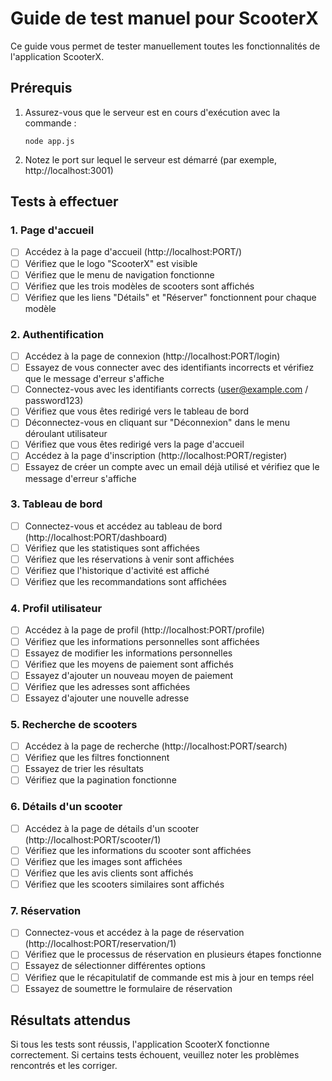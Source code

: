 # Guide de test manuel pour ScooterX

Ce guide vous permet de tester manuellement toutes les fonctionnalités de l'application ScooterX.

## Prérequis

1. Assurez-vous que le serveur est en cours d'exécution avec la commande :
   ```
   node app.js
   ```

2. Notez le port sur lequel le serveur est démarré (par exemple, http://localhost:3001)

## Tests à effectuer

### 1. Page d'accueil

- [ ] Accédez à la page d'accueil (http://localhost:PORT/)
- [ ] Vérifiez que le logo "ScooterX" est visible
- [ ] Vérifiez que le menu de navigation fonctionne
- [ ] Vérifiez que les trois modèles de scooters sont affichés
- [ ] Vérifiez que les liens "Détails" et "Réserver" fonctionnent pour chaque modèle

### 2. Authentification

- [ ] Accédez à la page de connexion (http://localhost:PORT/login)
- [ ] Essayez de vous connecter avec des identifiants incorrects et vérifiez que le message d'erreur s'affiche
- [ ] Connectez-vous avec les identifiants corrects (user@example.com / password123)
- [ ] Vérifiez que vous êtes redirigé vers le tableau de bord
- [ ] Déconnectez-vous en cliquant sur "Déconnexion" dans le menu déroulant utilisateur
- [ ] Vérifiez que vous êtes redirigé vers la page d'accueil
- [ ] Accédez à la page d'inscription (http://localhost:PORT/register)
- [ ] Essayez de créer un compte avec un email déjà utilisé et vérifiez que le message d'erreur s'affiche

### 3. Tableau de bord

- [ ] Connectez-vous et accédez au tableau de bord (http://localhost:PORT/dashboard)
- [ ] Vérifiez que les statistiques sont affichées
- [ ] Vérifiez que les réservations à venir sont affichées
- [ ] Vérifiez que l'historique d'activité est affiché
- [ ] Vérifiez que les recommandations sont affichées

### 4. Profil utilisateur

- [ ] Accédez à la page de profil (http://localhost:PORT/profile)
- [ ] Vérifiez que les informations personnelles sont affichées
- [ ] Essayez de modifier les informations personnelles
- [ ] Vérifiez que les moyens de paiement sont affichés
- [ ] Essayez d'ajouter un nouveau moyen de paiement
- [ ] Vérifiez que les adresses sont affichées
- [ ] Essayez d'ajouter une nouvelle adresse

### 5. Recherche de scooters

- [ ] Accédez à la page de recherche (http://localhost:PORT/search)
- [ ] Vérifiez que les filtres fonctionnent
- [ ] Essayez de trier les résultats
- [ ] Vérifiez que la pagination fonctionne

### 6. Détails d'un scooter

- [ ] Accédez à la page de détails d'un scooter (http://localhost:PORT/scooter/1)
- [ ] Vérifiez que les informations du scooter sont affichées
- [ ] Vérifiez que les images sont affichées
- [ ] Vérifiez que les avis clients sont affichés
- [ ] Vérifiez que les scooters similaires sont affichés

### 7. Réservation

- [ ] Connectez-vous et accédez à la page de réservation (http://localhost:PORT/reservation/1)
- [ ] Vérifiez que le processus de réservation en plusieurs étapes fonctionne
- [ ] Essayez de sélectionner différentes options
- [ ] Vérifiez que le récapitulatif de commande est mis à jour en temps réel
- [ ] Essayez de soumettre le formulaire de réservation

## Résultats attendus

Si tous les tests sont réussis, l'application ScooterX fonctionne correctement. Si certains tests échouent, veuillez noter les problèmes rencontrés et les corriger.
